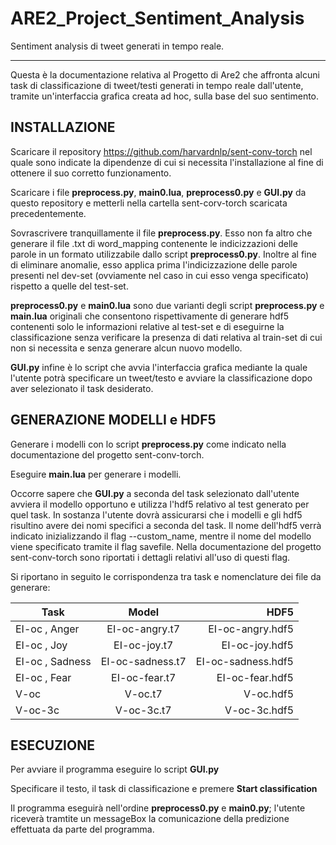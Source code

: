 # ARE2_Project_Sentiment_Analysis

Sentiment analysis di tweet generati in tempo reale.

__________________________________________________________

Questa è la documentazione relativa al Progetto di Are2 che affronta alcuni task di classificazione di tweet/testi generati in tempo reale dall'utente, tramite un'interfaccia grafica creata ad hoc, sulla base del suo sentimento.


## INSTALLAZIONE

Scaricare il repository https://github.com/harvardnlp/sent-conv-torch nel quale sono indicate la dipendenze di cui si necessita l'installazione al fine di ottenere il suo corretto funzionamento.

Scaricare i file **preprocess.py**, **main0.lua**, **preprocess0.py** e **GUI.py** da questo repository e metterli nella cartella sent-corv-torch scaricata precedentemente.

Sovrascrivere tranquillamente il file **preprocess.py**. Esso non fa altro che generare il file .txt di word_mapping contenente le indicizzazioni delle parole in un formato utilizzabile dallo script **preprocess0.py**. Inoltre al fine di eliminare anomalie, esso applica prima l'indicizzazione delle parole presenti nel dev-set (ovviamente nel caso in cui esso venga specificato) rispetto a quelle del test-set.

**preprocess0.py** e **main0.lua** sono due varianti degli script **preprocess.py** e **main.lua** originali che consentono rispettivamente di generare hdf5 contenenti solo le informazioni relative al test-set e di eseguirne la classificazione senza verificare la presenza di dati relativa al train-set di cui non si necessita e senza generare alcun nuovo modello.

**GUI.py** infine è lo script che avvia l'interfaccia grafica mediante la quale l'utente potrà specificare un tweet/testo e avviare la classificazione dopo aver selezionato il task desiderato.


## GENERAZIONE MODELLI e HDF5

Generare i modelli con lo script **preprocess.py** come indicato nella documentazione del progetto sent-conv-torch.

Eseguire **main.lua** per generare i modelli.

Occorre sapere che **GUI.py** a seconda del task selezionato dall'utente avviera il modello opportuno e utilizza l'hdf5 relativo al test generato per quel task. In sostanza l'utente dovrà assicurarsi che i modelli e gli hdf5 risultino avere dei nomi specifici a seconda del task.
Il nome dell'hdf5 verrà indicato inizializzando il flag --custom_name, mentre il nome del modello viene specificato tramite il flag savefile. Nella documentazione del progetto sent-conv-torch sono riportati i dettagli relativi all'uso di questi flag.

Si riportano in seguito le corrispondenza tra task e nomenclature dei file da generare:

 Task                | Model           | HDF5  |
| -----------------  |:-------------:| -----:|
| EI-oc , Anger      | EI-oc-angry.t7 | EI-oc-angry.hdf5 |
| EI-oc , Joy        | EI-oc-joy.t7 | EI-oc-joy.hdf5 |
| EI-oc , Sadness    | EI-oc-sadness.t7 | EI-oc-sadness.hdf5 |
| EI-oc , Fear       | EI-oc-fear.t7 | EI-oc-fear.hdf5 |
| V-oc               | V-oc.t7       | V-oc.hdf5 |
| V-oc-3c               | V-oc-3c.t7       | V-oc-3c.hdf5 |


## ESECUZIONE

Per avviare il programma eseguire lo script **GUI.py**

Specificare il testo, il task di classificazione e premere **Start classification**

Il programma eseguirà nell'ordine **preprocess0.py** e **main0.py**; l'utente riceverà tramtite un messageBox la comunicazione della predizione effettuata da parte del programma.
